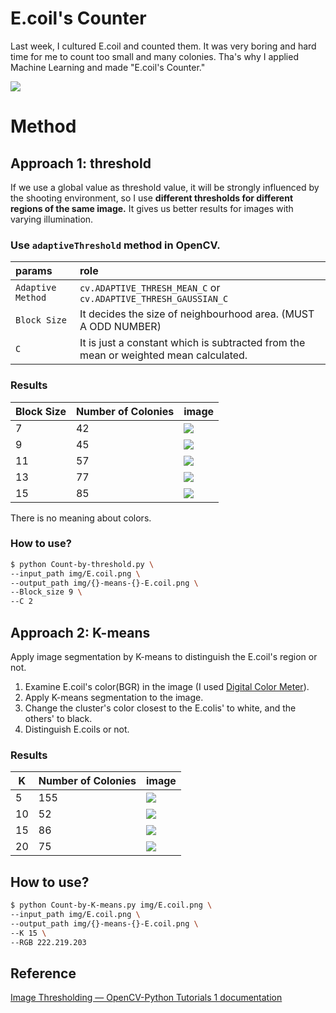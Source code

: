 # E.coil's Counter
Last week, I cultured E.coil and counted them. It was very boring and hard time for me to count too small and many colonies. Tha's why I applied Machine Learning and made "E.coil's Counter."

<img src="./img/E.coil.png">

# Method
## Approach 1: threshold
If we use a global value as threshold value, it will be strongly influenced by the shooting environment, so I use <b>different thresholds for different regions of the same image.</b> It gives us better results for images with varying illumination.

### Use `adaptiveThreshold` method in OpenCV.

| params          | role                                                                                 |
|:--------------- |:------------------------------------------------------------------------------------ |
| `Adaptive Method` | `cv.ADAPTIVE_THRESH_MEAN_C` or `cv.ADAPTIVE_THRESH_GAUSSIAN_C`                       |
| `Block Size`      | It decides the size of neighbourhood area. (MUST A ODD NUMBER)                       |
| `C`               | It is just a constant which is subtracted from the mean or weighted mean calculated. |

### Results

| Block Size | Number of Colonies | image |
| ---------- | ------------------ | ----- |
| 7          | 42                 |<img src="./img/th-42-E.coil.png">       |
| 9          | 45                 |<img src="./img/th-45-E.coil.png">       |
| 11         | 57                 |<img src="./img/th-57-E.coil.png">       |
| 13         | 77                 |<img src="./img/th-77-E.coil.png">       |
| 15         | 85                 |<img src="./img/th-85-E.coil.png">       |

There is no meaning about colors.

### How to use?

```sh
$ python Count-by-threshold.py \
--input_path img/E.coil.png \
--output_path img/{}-means-{}-E.coil.png \
--Block_size 9 \
--C 2
```

## Approach 2: K-means
Apply image segmentation by K-means to distinguish the E.coil's region or not.
1. Examine E.coil's color(BGR) in the image (I used [Digital Color Meter](https://support.apple.com/guide/digital-color-meter/welcome/mac)).
2. Apply K-means segmentation to the image.
3. Change the cluster's color closest to the E.colis' to white, and the others' to black.
4. Distinguish E.coils or not.

### Results
| K   | Number of Colonies | image |
| --- | ------------------ | ----- |
| 5   | 155                |<img src="./img/5-means-155-E.coil.png">       |
| 10  | 52                 |<img src="./img/10-means-52-E.coil.png">       |
| 15  | 86                 |<img src="./img/15-means-86-E.coil.png">       |
| 20  | 75                 |<img src="./img/20-means-75-E.coil.png">       |

## How to use?

```sh
$ python Count-by-K-means.py img/E.coil.png \
--input_path img/E.coil.png \
--output_path img/{}-means-{}-E.coil.png \
--K 15 \
--RGB 222.219.203
```

## Reference
[Image Thresholding — OpenCV-Python Tutorials 1 documentation](https://opencv-python-tutroals.readthedocs.io/en/latest/py_tutorials/py_imgproc/py_thresholding/py_thresholding.html)
